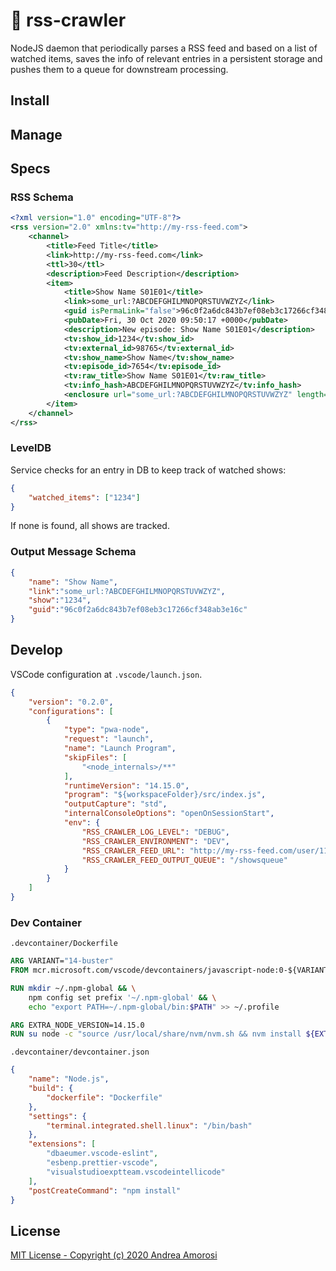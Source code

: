 # :construction: rss-crawler
NodeJS daemon that periodically parses a RSS feed and based on a list of watched items, saves the info of relevant entries in a persistent storage and pushes them to a queue for downstream processing.

## Install

## Manage

## Specs

### RSS Schema
```xml
<?xml version="1.0" encoding="UTF-8"?>
<rss version="2.0" xmlns:tv="http://my-rss-feed.com">
    <channel>
        <title>Feed Title</title>
        <link>http://my-rss-feed.com</link>
        <ttl>30</ttl>
        <description>Feed Description</description>
        <item>
            <title>Show Name S01E01</title>
            <link>some_url:?ABCDEFGHILMNOPQRSTUVWZYZ</link>
            <guid isPermaLink="false">96c0f2a6dc843b7ef08eb3c17266cf348ab3e16c</guid>
            <pubDate>Fri, 30 Oct 2020 09:50:17 +0000</pubDate>
            <description>New episode: Show Name S01E01</description>
            <tv:show_id>1234</tv:show_id>
            <tv:external_id>98765</tv:external_id>
            <tv:show_name>Show Name</tv:show_name>
            <tv:episode_id>7654</tv:episode_id>
            <tv:raw_title>Show Name S01E01</tv:raw_title>
            <tv:info_hash>ABCDEFGHILMNOPQRSTUVWZYZ</tv:info_hash>
            <enclosure url="some_url:?ABCDEFGHILMNOPQRSTUVWZYZ" length="0" type="application/mime" />
        </item>
    </channel>
</rss>
```
### LevelDB
Service checks for an entry in DB to keep track of watched shows:
```json
{
    "watched_items": ["1234"]
}
```
If none is found, all shows are tracked.

### Output Message Schema
```json
{
    "name": "Show Name",
    "link":"some_url:?ABCDEFGHILMNOPQRSTUVWZYZ",
    "show":"1234",
    "guid":"96c0f2a6dc843b7ef08eb3c17266cf348ab3e16c"
}
```

## Develop
VSCode configuration at `.vscode/launch.json`.
```json
{
    "version": "0.2.0",
    "configurations": [
        {
            "type": "pwa-node",
            "request": "launch",
            "name": "Launch Program",
            "skipFiles": [
                "<node_internals>/**"
            ],
            "runtimeVersion": "14.15.0",
            "program": "${workspaceFolder}/src/index.js",
            "outputCapture": "std",
            "internalConsoleOptions": "openOnSessionStart",
            "env": {
                "RSS_CRAWLER_LOG_LEVEL": "DEBUG",
                "RSS_CRAWLER_ENVIRONMENT": "DEV",
                "RSS_CRAWLER_FEED_URL": "http://my-rss-feed.com/user/111111.rss",
                "RSS_CRAWLER_FEED_OUTPUT_QUEUE": "/showsqueue"
            }
        }
    ]
}
```
### Dev Container
`.devcontainer/Dockerfile`
```dockerfile
ARG VARIANT="14-buster"
FROM mcr.microsoft.com/vscode/devcontainers/javascript-node:0-${VARIANT}

RUN mkdir ~/.npm-global && \
    npm config set prefix '~/.npm-global' && \
    echo "export PATH=~/.npm-global/bin:$PATH" >> ~/.profile

ARG EXTRA_NODE_VERSION=14.15.0
RUN su node -c "source /usr/local/share/nvm/nvm.sh && nvm install ${EXTRA_NODE_VERSION}"
```
`.devcontainer/devcontainer.json`
```json
{
	"name": "Node.js",
	"build": {
		"dockerfile": "Dockerfile"
	},
	"settings": {
		"terminal.integrated.shell.linux": "/bin/bash"
	},
	"extensions": [
		"dbaeumer.vscode-eslint",
		"esbenp.prettier-vscode",
		"visualstudioexptteam.vscodeintellicode"
	],
	"postCreateCommand": "npm install"
}
```


## License

[MIT License - Copyright (c) 2020 Andrea Amorosi](LICENSE)